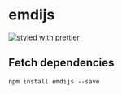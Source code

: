 # emdijs

[![styled with prettier](https://img.shields.io/badge/styled_with-prettier-ff69b4.svg)](https://github.com/prettier/prettier)

## Fetch dependencies
```
npm install emdijs --save
```
